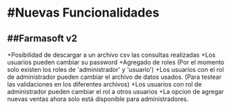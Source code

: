 #Nuevas Funcionalidades
=======================

##Farmasoft v2
--------------

+Posibilidad de descargar a un archivo csv las consultas realizadas
+Los usuarios pueden cambiar su password
+Agregado de roles (Por el momento solo existen los roles de 'administrador' y 'usuario')
+Los usuarios con el rol de administrador pueden cambiar el archivo de datos usados. (Para testear las validaciones en los diferentes archivos)
+Los usuarios con rol de administrador pueden cambiar el rol a otros usuarios
+La opcion de agregar nuevas ventas ahora solo está disponible para administradores.

